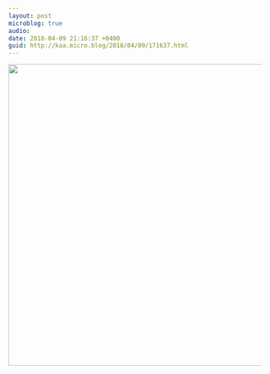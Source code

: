 ```yaml
---
layout: post
microblog: true
audio: 
date: 2018-04-09 21:16:37 +0400
guid: http://kaa.micro.blog/2018/04/09/171637.html
---
```



<img src="https://www.kaa.bz/uploads/2018/487e8d4f25.jpg" width="600" height="600" />
